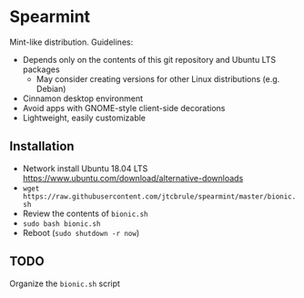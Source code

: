 # Spearmint

Mint-like distribution. Guidelines:

- Depends only on the contents of this git repository and Ubuntu LTS packages
    - May consider creating versions for other Linux distributions (e.g. Debian)
- Cinnamon desktop environment
- Avoid apps with GNOME-style client-side decorations
- Lightweight, easily customizable

## Installation

- Network install Ubuntu 18.04 LTS https://www.ubuntu.com/download/alternative-downloads
- `wget https://raw.githubusercontent.com/jtcbrule/spearmint/master/bionic.sh`
- Review the contents of `bionic.sh`
- `sudo bash bionic.sh`
- Reboot (`sudo shutdown -r now`)

## TODO

Organize the `bionic.sh` script

